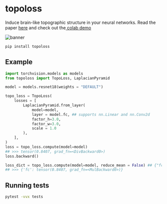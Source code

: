 # topoloss

Induce brain-like topographic structure in your neural networks. Read the paper [here](https://arxiv.org/abs/2501.16396) and check out the[ colab demo](https://colab.research.google.com/github/toponets/toponets.github.io/blob/main/notebooks/topoloss-demo.ipynb)

![banner](https://github.com/user-attachments/assets/0b8ae5e0-175a-49ee-a690-1b4f89d9d0fd)

```bash
pip install topoloss
```

## Example

```python
import torchvision.models as models
from topoloss import TopoLoss, LaplacianPyramid

model = models.resnet18(weights = "DEFAULT")

topo_loss = TopoLoss(
    losses = [
        LaplacianPyramid.from_layer(
            model=model,
            layer = model.fc, ## supports nn.Linear and nn.Conv2d
            factor_h=3.0, 
            factor_w=3.0, 
            scale = 1.0
        ),
    ],
)
loss = topo_loss.compute(model=model)
## >>> tensor(0.8407, grad_fn=<DivBackward0>)
loss.backward()

loss_dict = topo_loss.compute(model=model, reduce_mean = False) ## {"fc": }
## >>> {'fc': tensor(0.8407, grad_fn=<MulBackward0>)}
```

## Running tests

```bash
pytest -vvx tests
```
